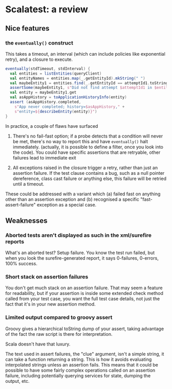 <!---
  Licensed under the Apache License, Version 2.0 (the "License");
  you may not use this file except in compliance with the License.
  You may obtain a copy of the License at
  
   http://www.apache.org/licenses/LICENSE-2.0
  
  Unless required by applicable law or agreed to in writing, software
  distributed under the License is distributed on an "AS IS" BASIS,
  WITHOUT WARRANTIES OR CONDITIONS OF ANY KIND, either express or implied.
  See the License for the specific language governing permissions and
  limitations under the License. See accompanying LICENSE file.
-->

# Scalatest: a review


## Nice features


### the `eventually()` construct

This takes a timeout, an interval (which can include policies like exponential retry),
and a closure to execute.

```scala
eventually(stdTimeout, stdInterval) {
  val entities = listEntities(queryClient)
  val entityNames = entities.map(_.getEntityId).mkString(" ")
  val maybeEntity1 = entities.find(_.getEntityId == attemptId1.toString)
  assertSome(maybeEntity1, s"Did not find attempt $attemptId1 in $entityNames")
  val entity = maybeEntity1.get
  val asAppHistory = toApplicationHistoryInfo(entity)
  assert (asAppHistory.completed,
    s"App never completed; history=$asAppHistory," +
    s"entity=${describeEntity(entity)}")
}
```

In practice, a couple of flaws have surfaced

1. There's no fail-fast option; if a probe detects that a condition will never be met, there's
no way to report this and have `eventually()` halt immediately. (actually, it is possible to define
a filter, once you look into the code). You could have specific assertions that are retryable,
other failures lead to immediate exit

1. All exceptions raised in the closure trigger a retry, rather than just an assertion
failure. If the test clause contains a bug, such as a null pointer dereference, class cast
failure or anything else, this failure will be retried until a timeout.

These could be addressed with a variant which (a) failed fast on anything other than an assertion
exception and (b) recognised a specific "fast-assert-failure" exception as a special case.


## Weaknesses


### Aborted tests aren't displayed as such in the xml/surefire reports

What's an aborted test? Setup failure. You know the test run failed, but when you look 
the surefire-generated report, it says 0-failures, 0-errors, 100% success.

### Short stack on assertion failures
 
You don't get much stack on an assertion failure. That may seem a feature for readability,
but if your assertion is inside some extended check method called from your test case,
you want the full test case details, not just the fact that it's in your new assertion
method.

### Limited output compared to groovy assert

Groovy gives a hierarchical toString dump of your assert, taking advantage of the fact
the raw script is there for interpretation.

Scala doesn't have that luxury.

The text used in assert failures, the "clue" argument, isn't a simple string, it can take a function
returning a string. This is how it avoids evaluating interpolated strings unless an assertion fails.
This means that it could be possible to have some fairly complex operations called on an assertion
failure, including potentially querying services for state, dumping the output, etc.


